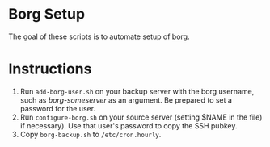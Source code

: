 # Borg Setup

The goal of these scripts is to automate setup of [borg](https://github.com/borgbackup/borg).

# Instructions

1. Run ``add-borg-user.sh`` on your backup server with the borg username, such as *borg-someserver* as an argument. Be prepared to set a password for the user.
2. Run ``configure-borg.sh`` on your source server (setting $NAME in the file) if necessary). Use that user's password to copy the SSH pubkey.
3. Copy ``borg-backup.sh`` to ``/etc/cron.hourly``.
